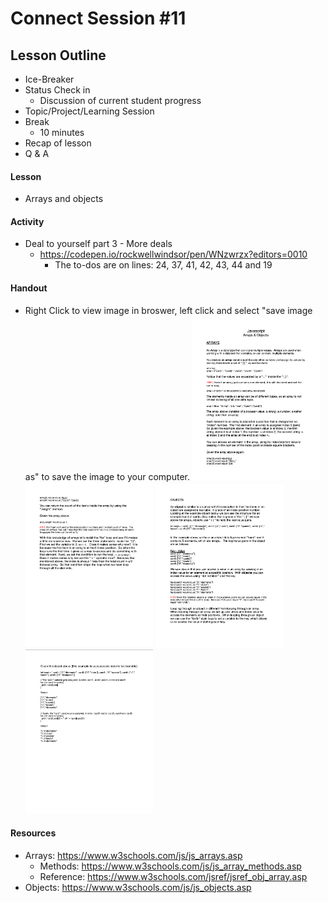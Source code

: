 # Connect Session #11

## Lesson Outline

  * Ice-Breaker
  * Status Check in
    * Discussion of current student progress
  * Topic/Project/Learning Session
  * Break
    * 10 minutes
  * Recap of lesson
  * Q & A

#### Lesson

  * Arrays and objects

#### Activity

  * Deal to yourself part 3 - More deals
    * https://codepen.io/rockwellwindsor/pen/WNzwrzx?editors=0010
      * The to-dos are on lines: 24, 37, 41, 42, 43, 44 and 19

#### Handout

  * Right Click to view image in broswer, left click and select "save image as" to save the image to your computer.
  <img src="./handouts/arrays_1.png" width="204"/> <img src="./handouts/arrays_2.png" width="204"/> <img src="./handouts/objects_1.png" width="204"/> <img src="./handouts/objects_2.png" width="204"/>


#### Resources

  * Arrays: https://www.w3schools.com/js/js_arrays.asp
    * Methods: https://www.w3schools.com/js/js_array_methods.asp
    * Reference: https://www.w3schools.com/jsref/jsref_obj_array.asp
  * Objects: https://www.w3schools.com/js/js_objects.asp